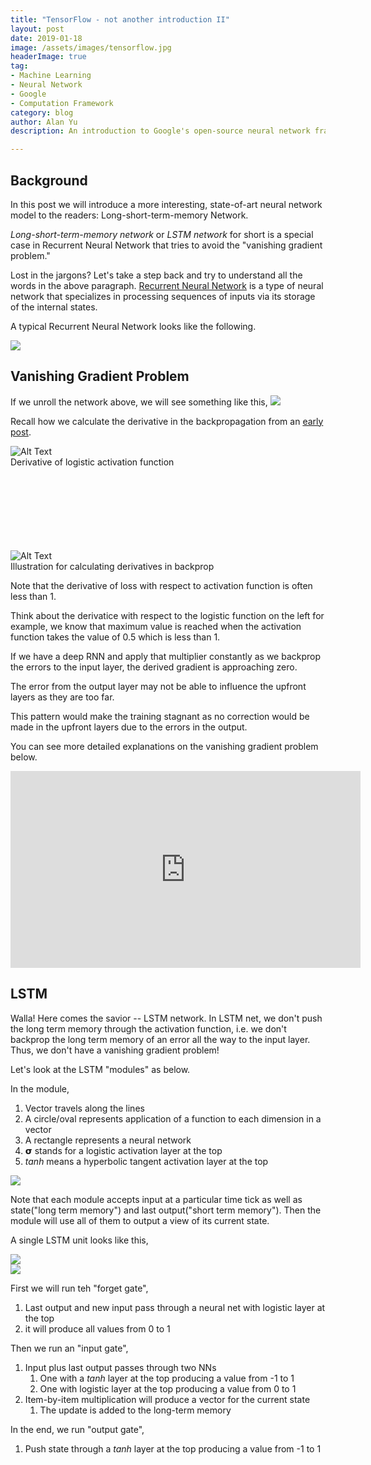 ```yaml
---
title: "TensorFlow - not another introduction II"
layout: post
date: 2019-01-18
image: /assets/images/tensorflow.jpg
headerImage: true
tag:
- Machine Learning
- Neural Network
- Google
- Computation Framework
category: blog
author: Alan Yu
description: An introduction to Google's open-source neural network framework tensorflow

---
```


## Background 

In this post we will introduce a more interesting, state-of-art neural network model to the readers: Long-short-term-memory Network.

_Long-short-term-memory network_ or _LSTM network_ for short is a special case in Recurrent Neural Network that tries to avoid the "vanishing gradient problem." 

Lost in the jargons? Let's take a step back and try to understand all the words in the above paragraph. <a href="https://en.wikipedia.org/wiki/Recurrent_neural_network">Recurrent Neural Network</a> is a type of neural network that specializes in processing sequences of inputs via its storage of the internal states. 

A typical Recurrent Neural Network looks like the following.

<img src="https://raw.githubusercontent.com/AlanFermat/AlanFermat.github.io/master/assets/images/lstm1.png">

## Vanishing Gradient Problem

If we unroll the network above, we will see something like this,
<img src="https://raw.githubusercontent.com/AlanFermat/AlanFermat.github.io/master/assets/images/lstm6.png">

Recall how we calculate the derivative in the backpropagation from an <a href="https://imalanyu.com/Neural-Network/">early post</a>. 

<div class="side-by-side">
	<div class="toleft">
		<div style="margin-bottom: 100pt">
			<img class="image" src="https://raw.githubusercontent.com/AlanFermat/AlanFermat.github.io/master/assets/images/lstm3.png" alt="Alt Text">
			<figcaption class="caption">Derivative of logistic activation function</figcaption>
		</div>
		<div padding-bottom="10">
			<img class="image" src="https://raw.githubusercontent.com/AlanFermat/AlanFermat.github.io/master/assets/images/lstm2.png" alt="Alt Text">
			<figcaption class="caption">Illustration for calculating derivatives in backprop</figcaption>
		</div>
	</div>
	<div class="toright">
		<p>Note that the derivative of loss with respect to activation function is often less than 1.</p>
		<p>Think about the derivatice with respect to the logistic function on the left for example, we know that maximum value is reached when the activation function takes the value of 0.5 which is less than 1.</p>
		<p>If we have a deep RNN and apply that multiplier constantly as we backprop the errors to the input layer, the derived gradient is approaching zero. </p>
		<p>The error from the output layer may not be able to influence the upfront layers as they are too far.</p>
		<p>This pattern would make the training stagnant as no correction would be made in the upfront layers due to the errors in the output.</p>
	</div>
</div>

You can see more detailed explanations on the vanishing gradient problem below.

<iframe width="560" height="315" src="https://www.youtube.com/embed/qO_NLVjD6zE" frameborder="0" allow="accelerometer; autoplay; encrypted-media; gyroscope; picture-in-picture" allowfullscreen></iframe>

## LSTM

Walla! Here comes the savior -- LSTM network. In LSTM net, we don't push the long term memory through the activation function, i.e. we don't backprop the long term memory of an error all the way to the input layer. Thus, we don't have a vanishing gradient problem!

Let's look at the LSTM "modules" as below.

In the module,
1. Vector travels along the lines
2. A circle/oval represents application of a function to each dimension in a vector
3. A rectangle represents a neural network
4. 𝞂 stands for a logistic activation layer at the top
5. _tanh_ means a hyperbolic tangent activation layer at the top

<img src="https://raw.githubusercontent.com/AlanFermat/AlanFermat.github.io/master/assets/images/lstm4.png">


Note that each module accepts input at a particular time tick as well as state("long term memory") and last output("short term memory"). Then the module will use all of them to output a view of its current state.

A single LSTM unit looks like this,

<img src="https://raw.githubusercontent.com/AlanFermat/AlanFermat.github.io/master/assets/images/lstm5.png">

<div class="side-by-side">
	<div class="toleft">
		<img src="https://raw.githubusercontent.com/AlanFermat/AlanFermat.github.io/master/assets/images/lstm7.png">
	</div>
	<div class="toright">
		<p>First we will run teh "forget gate",</p>
		<ol>
			<li>Last output and new input pass through a neural net with logistic layer at the top</li>
			<li>it will produce all values from 0 to 1</li>
		</ol>
	</div>
</div>


Then we run an "input gate",
1. Input plus last output passes through two NNs
	1. One with a _tanh_ layer at the top producing a value from -1 to 1
	2. One with logistic layer at the top producing a value from 0 to 1
2. Item-by-item multiplication will produce a vector for the current state
	1. The update is added to the long-term memory

In the end, we run "output gate",
1. Push state through a _tanh_ layer at the top producing a value from -1 to 1












